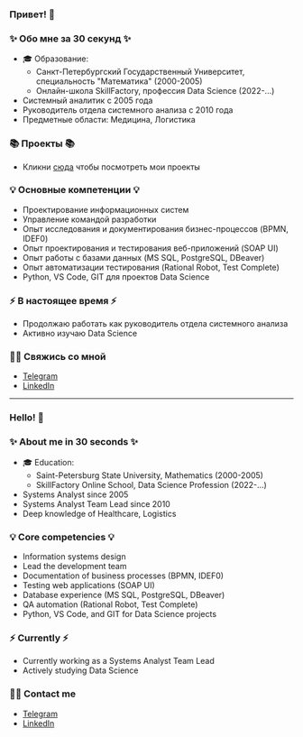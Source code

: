 ### Привет! 👋

### ✨ Обо мне за 30 секунд ✨ 
* 🎓 Образование:
  - Санкт-Петербургский Государственный Университет, специальность "Математика" (2000-2005)
  - Онлайн-школа SkillFactory, профессия Data Science (2022-...)
* Системный аналитик с 2005 года
* Руководитель отдела системного анализа с 2010 года
* Предметные области: Медицина, Логистика

### 📚 Проекты 📚

* Кликни [сюда](https://github.com/mi-alex/sf_mi) чтобы посмотреть мои проекты

### 💡 Основные компетенции 💡
* Проектирование информационных систем
* Управление командой разработки
* Опыт исследования и документирования бизнес-процессов (BPMN, IDEF0)
* Опыт проектирования и тестирования веб-приложений (SOAP UI)
* Опыт работы с базами данных (MS SQL, PostgreSQL, DBeaver)
* Опыт автоматизации тестирования (Rational Robot, Test Complete)
* Python, VS Code, GIT для проектов Data Science

### ⚡️ В настоящее время ⚡️
* Продолжаю работать как руководитель отдела системного анализа
* Активно изучаю Data Science

### 🙌🏻 Свяжись со мной
- [Telegram](https://t.me/mi_alexandre)
- [LinkedIn](https://www.linkedin.com/in/mikhail-alexandre/)

---

### Hello! 👋

### ✨ About me in 30 seconds ✨ 
* 🎓 Education:
  - Saint-Petersburg State University, Mathematics (2000-2005)
  - SkillFactory Online School, Data Science Profession (2022-...)
* Systems Analyst since 2005
* Systems Analyst Team Lead since 2010
* Deep knowledge of Healthcare, Logistics

### 💡 Core competencies 💡
* Information systems design
* Lead the development team
* Documentation of business processes (BPMN, IDEF0)
* Testing web applications (SOAP UI)
* Database experience (MS SQL, PostgreSQL, DBeaver)
* QA automation (Rational Robot, Test Complete)
* Python, VS Code, and GIT for Data Science projects

### ⚡️ Currently ⚡️
* Currently working as a Systems Analyst Team Lead
* Actively studying Data Science

### 🙌🏻 Contact me
- [Telegram](https://t.me/mi_alexandre)
- [LinkedIn](https://www.linkedin.com/in/mikhail-alexandre/)
